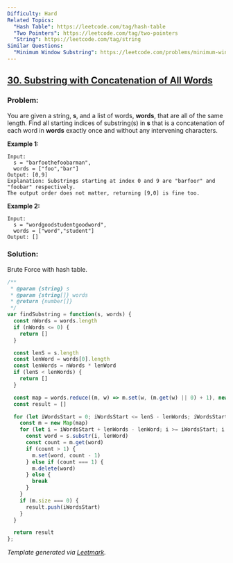 ```yaml
---
Difficulty: Hard
Related Topics:
  "Hash Table": https://leetcode.com/tag/hash-table
  "Two Pointers": https://leetcode.com/tag/two-pointers
  "String": https://leetcode.com/tag/string
Similar Questions:
  "Minimum Window Substring": https://leetcode.com/problems/minimum-window-substring
---
```


## [30. Substring with Concatenation of All Words](https://leetcode.com/problems/substring-with-concatenation-of-all-words/description/)

### Problem:

You are given a string, **s**, and a list of words, **words**, that are all of the same length. Find all starting indices of substring(s) in **s** that is a concatenation of each word in **words** exactly once and without any intervening characters.

**Example 1:**

```
Input:
  s = "barfoothefoobarman",
  words = ["foo","bar"]
Output: [0,9]
Explanation: Substrings starting at index 0 and 9 are "barfoor" and "foobar" respectively.
The output order does not matter, returning [9,0] is fine too.
```

**Example 2:**

```
Input:
  s = "wordgoodstudentgoodword",
  words = ["word","student"]
Output: []
```

### Solution:

Brute Force with hash table.

```javascript
/**
 * @param {string} s
 * @param {string[]} words
 * @return {number[]}
 */
var findSubstring = function(s, words) {
  const nWords = words.length
  if (nWords <= 0) {
    return []
  }

  const lenS = s.length
  const lenWord = words[0].length
  const lenWords = nWords * lenWord
  if (lenS < lenWords) {
    return []
  }

  const map = words.reduce((m, w) => m.set(w, (m.get(w) || 0) + 1), new Map())
  const result = []

  for (let iWordsStart = 0; iWordsStart <= lenS - lenWords; iWordsStart++) {
    const m = new Map(map)
    for (let i = iWordsStart + lenWords - lenWord; i >= iWordsStart; i -= lenWord) {
      const word = s.substr(i, lenWord)
      const count = m.get(word)
      if (count > 1) {
        m.set(word, count - 1)
      } else if (count === 1) {
        m.delete(word)
      } else {
        break
      }
    }
    if (m.size === 0) {
      result.push(iWordsStart)
    }
  }

  return result
};
```


*Template generated via [Leetmark](https://github.com/crimx/crx-leetmark).*

